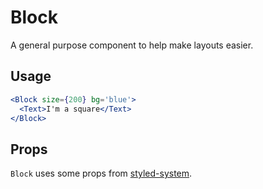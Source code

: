 # Block

A general purpose component to help make layouts easier.

## Usage

```jsx
<Block size={200} bg='blue'>
  <Text>I'm a square</Text>
</Block>
```

## Props

`Block` uses some props from [styled-system](https://styled-system.com/).

<!-- props(Block) with styled-system -->
